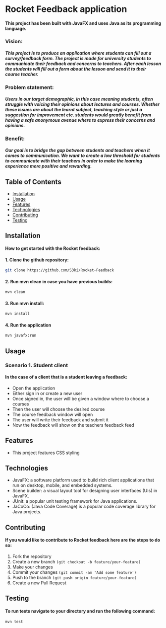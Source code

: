 # Rocket Feedback application

#### This project has been built with JavaFX and uses Java as its programming language. 

### Vision:
##### This project is to produce an application where students can fill out a survey/feedback form. The project is made for university students to communicate their feedback and concerns to teachers. After each lesson the students will fill out a form about the lesson and send it to their course teacher.

### Problem statement:
##### Users in our target demographic, in this case meaning students, often struggle with voicing their opinions about lectures and courses. Whether these issues are about the learnt subject, teaching style or just a suggestion for improvement etc. students would greatly benefit from having a safe anonymous avenue where to express their concerns and opinions.

### Benefit:
##### Our goal is to bridge the gap between students and teachers when it comes to communication. We  want to create a low threshold for students to communicate with their teachers in order to make the learning experience more positive and rewarding. 

## Table of Contents
- [Installation](#Installation)
- [Usage](#Usage)
- [Features](#Features)
- [Technologies](#Technologies)
- [Contributing](#Contributing)
- [Testing](#Testing)


## Installation

#### How to get started with the Rocket feedback:
#### 1. Clone the github repository: 
```bash 
git clone https://github.com/S3ki/Rocket-Feedback
```

#### 2. Run mvn clean in case you have previous builds:
```bash
mvn clean
```

#### 3. Run mvn install:
```bash
mvn install
```

#### 4. Run the application
```bash
mvn javafx:run
```
## Usage

### Scenario 1. Student client
#### In the case of a client that is a student leaving a feedback:
- Open the application
- Either sign in or create a new user
- Once signed in, the user will be given a window where to choose a courses
- Then the user will choose the desired course
- The course feedback window will open
- The user will write their feedback and submit it
- Now the feedback will show on the teachers feedback feed

## Features

- This project features CSS styling

## Technologies

- JavaFX: a software platform used to build rich client applications that run on desktop, mobile, and embedded systems.
- Scene builder: a visual layout tool for designing user interfaces (UIs) in JavaFX.
- JUnit: a popular unit testing framework for Java applications.
- JaCoCo: (Java Code Coverage) is a popular code coverage library for Java projects.

## Contributing

#### If you would like to contribute to Rocket feedback here are the steps to do so:
1. Fork the repository
2. Create a new branch `(git checkout -b feature/your-feature)`
3. Make your changes
4. Commit your changes `(git commit -am 'Add some feature')`
5. Push to the branch `(git push origin feature/your-feature)`
6. Create a new Pull Request

## Testing

#### To run tests navigate to your directory and run the following command:
```bash
mvn test
```













